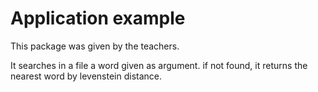# Application example

This package was given by the teachers.

It searches in a file a word given as argument. if not found, it returns the nearest word by levenstein distance.
